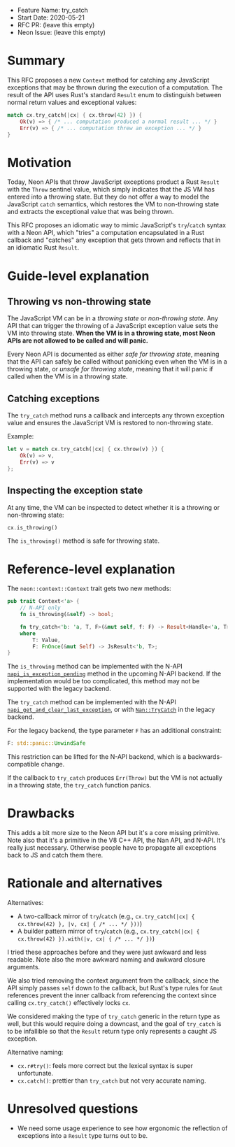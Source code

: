 - Feature Name: try_catch
- Start Date: 2020-05-21
- RFC PR: (leave this empty)
- Neon Issue: (leave this empty)

# Summary
[summary]: #summary

This RFC proposes a new `Context` method for catching any JavaScript exceptions that may be thrown during the execution of a computation. The result of the API uses Rust's standard `Result` enum to distinguish between normal return values and exceptional values:
```rust
match cx.try_catch(|cx| { cx.throw(42) }) {
    Ok(v) => { /* ... computation produced a normal result ... */ }
    Err(v) => { /* ... computation threw an exception ... */ }
}
```

# Motivation
[motivation]: #motivation

Today, Neon APIs that throw JavaScript exceptions product a Rust `Result` with the `Throw` sentinel value, which simply indicates that the JS VM has entered into a throwing state. But they do not offer a way to model the JavaScript `catch` semantics, which restores the VM to non-throwing state and extracts the exceptional value that was being thrown.

This RFC proposes an idiomatic way to mimic JavaScript's `try`/`catch` syntax with a Neon API, which "tries" a computation encapsulated in a Rust callback and "catches" any exception that gets thrown and reflects that in an idiomatic Rust `Result`.

# Guide-level explanation
[guide-level-explanation]: #guide-level-explanation

## Throwing vs non-throwing state

The JavaScript VM can be in a _throwing state_ or _non-throwing state_. Any API that can trigger the throwing of a JavaScript exception value sets the VM into throwing state. **When the VM is in a throwing state, most Neon APIs are not allowed to be called and will panic.**

Every Neon API is documented as either _safe for throwing state_, meaning that the API can safely be called without panicking even when the VM is in a throwing state, or _unsafe for throwing state_, meaning that it will panic if called when the VM is in a throwing state.

## Catching exceptions

The `try_catch` method runs a callback and intercepts any thrown exception value and ensures the JavaScript VM is restored to non-throwing state.

Example:

```rust
let v = match cx.try_catch(|cx| { cx.throw(v) }) {
    Ok(v) => v,
    Err(v) => v
};
```

## Inspecting the exception state

At any time, the VM can be inspected to detect whether it is a throwing or non-throwing state:

```rust
cx.is_throwing()
```

The `is_throwing()` method is safe for throwing state.

# Reference-level explanation
[reference-level-explanation]: #reference-level-explanation

The `neon::context::Context` trait gets two new methods:

```rust
pub trait Context<'a> {
    // N-API only
    fn is_throwing(&self) -> bool;

    fn try_catch<'b: 'a, T, F>(&mut self, f: F) -> Result<Handle<'a, T>, Handle<'a, JsValue>>
    where
        T: Value,
        F: FnOnce(&mut Self) -> JsResult<'b, T>;
}
```

The `is_throwing` method can be implemented with the N-API [`napi_is_exception_pending`](https://nodejs.org/api/n-api.html#n_api_napi_is_exception_pending) method in the upcoming N-API backend. If the implementation would be too complicated, this method may not be supported with the legacy backend.

The `try_catch` method can be implemented with the N-API [`napi_get_and_clear_last_exception`](https://nodejs.org/api/n-api.html#n_api_napi_get_and_clear_last_exception), or with [`Nan::TryCatch`](https://github.com/nodejs/nan/blob/master/doc/errors.md#api_nan_try_catch) in the legacy backend.

For the legacy backend, the type parameter `F` has an additional constraint:

```rust
F: std::panic::UnwindSafe
```

This restriction can be lifted for the N-API backend, which is a backwards-compatible change.

If the callback to `try_catch` produces `Err(Throw)` but the VM is not actually in a throwing state, the `try_catch` function panics.

# Drawbacks
[drawbacks]: #drawbacks

This adds a bit more size to the Neon API but it's a core missing primitive. Note also that it's a primitive in the V8 C++ API, the Nan API, and N-API. It's really just necessary. Otherwise people have to propagate all exceptions back to JS and catch them there.

# Rationale and alternatives
[alternatives]: #alternatives

Alternatives:
- A two-callback mirror of `try`/`catch` (e.g., `cx.try_catch(|cx| { cx.throw(42) }, |v, cx| { /* ... */ }))`)
- A builder pattern mirror of `try`/`catch` (e.g., `cx.try_catch(|cx| { cx.throw(42) }).with(|v, cx| { /* ... */ })`)

I tried these approaches before and they were just awkward and less readable. Note also the more awkward naming and awkward closure arguments.

We also tried removing the context argument from the callback, since the API simply passes `self` down to the callback, but Rust's type rules for `&mut` references prevent the inner callback from referencing the context since calling `cx.try_catch()` effectively locks `cx`.

We considered making the type of `try_catch` generic in the return type as well, but this would require doing a downcast, and the goal of `try_catch` is to be infallible so that the `Result` return type only represents a caught JS exception.

Alternative naming:
- `cx.r#try()`: feels more correct but the lexical syntax is super unfortunate.
- `cx.catch()`: prettier than `try_catch` but not very accurate naming.

# Unresolved questions
[unresolved]: #unresolved-questions

- We need some usage experience to see how ergonomic the reflection of exceptions into a `Result` type turns out to be.

